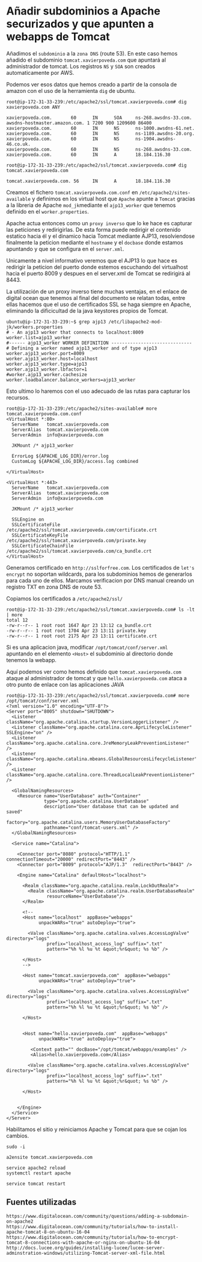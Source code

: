 
Añadir subdominios a Apache securizados y que apunten a webapps de Tomcat
=========================================================================

Añadimos el `subdominio` a la `zona DNS` (route 53).
En este caso hemos añadido el subdominio `tomcat.xavierpoveda.com` que apuntará al administrador de tomcat.
Los registros `NS` y `SOA` son creados automaticamente por AWS.

Podemos ver esos datos que hemos creado a partir de la consola de amazon con el uso de la herramienta `dig` de ubuntu.

```
root@ip-172-31-33-239:/etc/apache2/ssl/tomcat.xavierpoveda.com# dig xavierpoveda.com ANY

xavierpoveda.com.       60      IN      SOA     ns-268.awsdns-33.com. awsdns-hostmaster.amazon.com. 1 7200 900 1209600 86400
xavierpoveda.com.       60      IN      NS      ns-1000.awsdns-61.net.
xavierpoveda.com.       60      IN      NS      ns-1189.awsdns-20.org.
xavierpoveda.com.       60      IN      NS      ns-1904.awsdns-46.co.uk.
xavierpoveda.com.       60      IN      NS      ns-268.awsdns-33.com.
xavierpoveda.com.       60      IN      A       18.184.116.30
```
```
root@ip-172-31-33-239:/etc/apache2/ssl/tomcat.xavierpoveda.com# dig tomcat.xavierpoveda.com

tomcat.xavierpoveda.com. 56     IN      A       18.184.116.30
```

Creamos el fichero `tomcat.xavierpoveda.com.conf` en `/etc/apache2/sites-available` y definimos en los virtual host que `Apache` apunte a `Tomcat` gracias a la libreria de Apache `mod_jk`mediante el `ajp13_worker` que tenemos definido en el `worker.properties`.

Apache actua entonces como un `proxy inverso` que lo ke hace es capturar las peticiones y redirigirlas. 
De esta forma puede redirigir el contenido estatico hacia él y el dinamico hacia Tomcat mediante AJP13, resolviendose finalmente la 
peticion mediante el `hostname` y el `docbase` donde estamos apuntando y que se configura en el `server.xml`.

Unicamente a nivel informativo veremos que el AJP13 lo que hace es redirigir la peticion del puerto donde estemos escuchando del virtualhost hacia el puerto 8009 y despues en el server.xml de Tomcat se redirigirá al 8443.

La utilización de un proxy inverso tiene muchas ventajas, en el enlace de digital ocean que tenemos al final del documento se relatan todas, entre ellas hacemos que el  uso de certificados SSL se haga siempre en Apache, eliminando la dificicultad de la java keystores propios de Tomcat.
```
ubuntu@ip-172-31-33-239:~$ grep ajp13 /etc/libapache2-mod-jk/workers.properties
# - An ajp13 worker that connects to localhost:8009
worker.list=ajp13_worker
#------ ajp13_worker WORKER DEFINITION ------------------------------
# Defining a worker named ajp13_worker and of type ajp13
worker.ajp13_worker.port=8009
worker.ajp13_worker.host=localhost
worker.ajp13_worker.type=ajp13
worker.ajp13_worker.lbfactor=1
#worker.ajp13_worker.cachesize
worker.loadbalancer.balance_workers=ajp13_worker
```

Esto ultimo lo haremos con el uso adecuado de las rutas para capturar los recursos.
```
root@ip-172-31-33-239:/etc/apache2/sites-available# more tomcat.xavierpoveda.com.conf
<VirtualHost *:80>
  ServerName   tomcat.xavierpoveda.com
  ServerAlias  tomcat.xavierpoveda.com
  ServerAdmin  info@xavierpoveda.com

  JKMount /* ajp13_worker

  ErrorLog ${APACHE_LOG_DIR}/error.log
  CustomLog ${APACHE_LOG_DIR}/access.log combined

</VirtualHost>

<VirtualHost *:443>
  ServerName   tomcat.xavierpoveda.com
  ServerAlias  tomcat.xavierpoveda.com
  ServerAdmin  info@xavierpoveda.com

  JKMount /* ajp13_worker

  SSLEngine on
  SSLCertificateFile      /etc/apache2/ssl/tomcat.xavierpoveda.com/certificate.crt
  SSLCertificateKeyFile   /etc/apache2/ssl/tomcat.xavierpoveda.com/private.key
  SSLCertificateChainFile /etc/apache2/ssl/tomcat.xavierpoveda.com/ca_bundle.crt
</VirtualHost>
```

Generamos certificado en `http://sslforfree.com`. Los certificados de `let's encrypt` no soportan wildcards, para los subdominios
hemos de generarlos para cada uno de ellos. Marcamos verificacion por DNS manual creando un registro TXT en zona DNS de route 53.

Copiamos los certificados a `/etc/apache2/ssl/`
```
root@ip-172-31-33-239:/etc/apache2/ssl/tomcat.xavierpoveda.com# ls -lt | more
total 12
-rw-r--r-- 1 root root 1647 Apr 23 13:12 ca_bundle.crt
-rw-r--r-- 1 root root 1704 Apr 23 13:11 private.key
-rw-r--r-- 1 root root 2175 Apr 23 13:11 certificate.crt
```

Si es una aplicacion java, modificar `/opt/tomcat/conf/server.xml` apuntando en el elemento `<Host>` el subdominio al directorio donde tenemos la webapp.

Aquí podemos ver como hemos definido que `tomcat.xavierpoveda.com` ataque al administrador de tomcat y que `hello.xavierpoveda.com` ataca a otro punto de enlace con las aplicaciones JAVA
```
root@ip-172-31-33-239:/etc/apache2/ssl/tomcat.xavierpoveda.com# more /opt/tomcat/conf/server.xml
<?xml version="1.0" encoding="UTF-8"?>
<Server port="8005" shutdown="SHUTDOWN">
  <Listener className="org.apache.catalina.startup.VersionLoggerListener" />
  <Listener className="org.apache.catalina.core.AprLifecycleListener" SSLEngine="on" />
  <Listener className="org.apache.catalina.core.JreMemoryLeakPreventionListener" />
  <Listener className="org.apache.catalina.mbeans.GlobalResourcesLifecycleListener" />
  <Listener className="org.apache.catalina.core.ThreadLocalLeakPreventionListener" />

  <GlobalNamingResources>
    <Resource name="UserDatabase" auth="Container"
              type="org.apache.catalina.UserDatabase"
              description="User database that can be updated and saved"
              factory="org.apache.catalina.users.MemoryUserDatabaseFactory"
              pathname="conf/tomcat-users.xml" />
  </GlobalNamingResources>

  <Service name="Catalina">

    <Connector port="8080" protocol="HTTP/1.1" connectionTimeout="20000" redirectPort="8443" />
    <Connector port="8009" protocol="AJP/1.3"  redirectPort="8443" />

    <Engine name="Catalina" defaultHost="localhost">

      <Realm className="org.apache.catalina.realm.LockOutRealm">
        <Realm className="org.apache.catalina.realm.UserDatabaseRealm"
               resourceName="UserDatabase"/>
      </Realm>

      <!--
      <Host name="localhost"  appBase="webapps"
            unpackWARs="true" autoDeploy="true">

        <Valve className="org.apache.catalina.valves.AccessLogValve" directory="logs"
               prefix="localhost_access_log" suffix=".txt"
               pattern="%h %l %u %t &quot;%r&quot; %s %b" />

      </Host>
      -->

      <Host name="tomcat.xavierpoveda.com"  appBase="webapps"
            unpackWARs="true" autoDeploy="true">

        <Valve className="org.apache.catalina.valves.AccessLogValve" directory="logs"
               prefix="localhost_access_log" suffix=".txt"
               pattern="%h %l %u %t &quot;%r&quot; %s %b" />

      </Host>


      <Host name="hello.xavierpoveda.com"  appBase="webapps"
            unpackWARs="true" autoDeploy="true">

         <Context path="" docBase="/opt/tomcat/webapps/examples" />
         <Alias>hello.xavierpoveda.com</Alias>

        <Valve className="org.apache.catalina.valves.AccessLogValve" directory="logs"
               prefix="localhost_access_log" suffix=".txt"
               pattern="%h %l %u %t &quot;%r&quot; %s %b" />

      </Host>


    </Engine>
  </Service>
</Server>
```

Habilitamos el sitio y reiniciamos Apache y Tomcat para que se cojan los cambios.
```
sudo -i

a2ensite tomcat.xavierpoveda.com

service apache2 reload
systemctl restart apache

service tomcat restart
```


Fuentes utilizadas
-------------------

```
https://www.digitalocean.com/community/questions/adding-a-subdomain-on-apache2
https://www.digitalocean.com/community/tutorials/how-to-install-apache-tomcat-8-on-ubuntu-16-04
https://www.digitalocean.com/community/tutorials/how-to-encrypt-tomcat-8-connections-with-apache-or-nginx-on-ubuntu-16-04
http://docs.lucee.org/guides/installing-lucee/lucee-server-adminstration-windows/utilizing-Tomcat-server-xml-file.html
```
